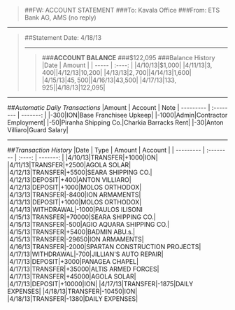 > ##FW: ACCOUNT STATEMENT
> ###To: Kavala Office
> ###From: ETS Bank AG, AMS (no reply)

----------
>##Statement Date: 4/18/13
>***
>>###**ACCOUNT BALANCE**
>>###$122,095
>###Balance History
>|Date 	| Amount |
>| ----- | :----: |
>|4/10/13|$1,000|
>|4/11/13|$3,400|
>|4/12/13|$10,200|
>|4/13/13|$2,700|
>|4/14/13|$1,600|
>|4/15/13|$45,500|
>|4/16/13|$43,500|
>|4/17/13|$133,925|
>|4/18/13|$122,095|

***

##*Automatic Daily Transactions*
|Amount | Account | Note
| --------- | :-------- | -------: | 
|-300|ION|Base Franchisee Upkeep|
|-1000|Admin|Contractor Employment|
|-50|Piranha Shipping Co.|Charkia Barracks Rent|
|-30|Anton Villiaro|Guard Salary|

***
##*Transaction History*
|Date 	| Type | Amount | Account |
| --------- | :-------- | :----: | -------: |
|4/10/13|TRANSFER|+1000|ION|
|4/11/13|TRANSFER|+2500|AGOLA SOLAR|
|4/12/13|TRANSFER|+5500|SEARA SHIPPING CO.|
|4/12/13|DEPOSIT|+400|ANTON VILLIARO|
|4/12/13|DEPOSIT|+1000|MOLOS ORTHODOX|
|4/13/13|TRANSFER|-8400|ION ARMAMENTS|
|4/13/13|DEPOSIT|+1000|MOLOS ORTHODOX|
|4/14/13|WITHDRAWAL|-1000|PAULOS ILISONI
|4/15/13|TRANSFER|+70000|SEARA SHIPPING CO.|
|4/15/13|TRANSFER|-500|AGIO AQUARA SHIPPING CO.|
|4/15/13|TRANSFER|+5400|BADMIN ABU.s.|
|4/15/13|TRANSFER|-29650|ION ARMAMENTS|
|4/16/13|TRANSFER|-2000|SPARTAN CONSTRUCTION PROJECTS|
|4/17/13|WITHDRAWAL|-700|JILLIAN'S AUTO REPAIR|
|4/17/13|DEPOSIT|+3000|PANAGEA CHAPEL|
|4/17/13|TRANSFER|+35000|ALTIS ARMED FORCES|
|4/17/13|TRANSFER|+45000|AGOLA SOLAR|
|4/17/13|DEPOSIT|+10000|ION|
|4/17/13|TRANSFER|-1875|DAILY EXPENSES|
|4/18/13|TRANSFER|-10450|ION|
|4/18/13|TRANSFER|-1380|DAILY EXPENSES|

